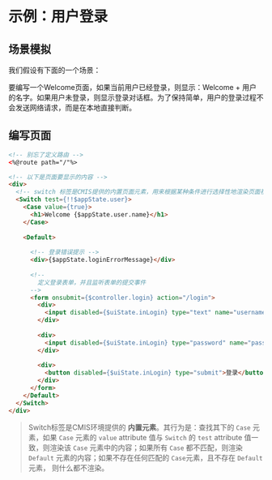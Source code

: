 # 示例：用户登录


## 场景模拟

我们假设有下面的一个场景：

要编写一个Welcome页面，如果当前用户已经登录，则显示：Welcome + 用户的名字。如果用户未登录，则显示登录对话框。为了保持简单，用户的登录过程不会发送网络请求，而是在本地直接判断。


## 编写页面

```html
<!-- 别忘了定义路由 -->
<%@route path="/"%>

<!-- 以下是页面要显示的内容 -->
<div>
  <!-- switch 标签是CMIS提供的内置页面元素，用来根据某种条件进行选择性地渲染页面视图 -->
  <Switch test={!!$appState.user}>
    <Case value={true}>
      <h1>Welcome {$appState.user.name}</h1>
    </Case>
    
    <Default>
    
      <!-- 登录错误提示 -->
      <div>{$appState.loginErrorMessage}</div>
      
      <!--
        定义登录表单，并且监听表单的提交事件
      -->
      <form onsubmit={$controller.login} action="/login">
        <div>
          <input disabled={$uiState.inLogin} type="text" name="username">
        </div>
        
        <div>
          <input disabled={$uiState.inLogin} type="password" name="password">
        </div>
        
        <div>
          <button disabled={$uiState.inLogin} type="submit">登录</button>
        </div>
      </form>
    </Default>
  </Switch>
</div>
```

> Switch标签是CMIS环境提供的 **内置元素**。其行为是：查找其下的 ```Case``` 元素，如果 ```Case``` 元素的 ```value``` attribute 值与 ```Switch``` 的 ```test``` attribute 值一致，则渲染该 ```Case``` 元素中的内容；如果所有 ```Case``` 都不匹配，则渲染 ```Default``` 元素的内容；如果不存在任何匹配的 ```Case```元素，且不存在 ```Default``` 元素， 则什么都不渲染。
